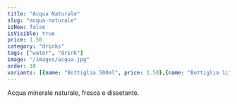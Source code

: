 ```yaml
---
title: "Acqua Naturale"
slug: "acqua-naturale"
isNew: false
isVisible: true
price: 1.50
category: "drinks"
tags: ["water", "drink"]
image: "/images/acqua.jpg"
order: 18
variants: [{name: "Bottiglia 500ml", price: 1.50},{name: "Bottiglia 1L", price: 2.50}]
---
```


Acqua minerale naturale, fresca e dissetante.

